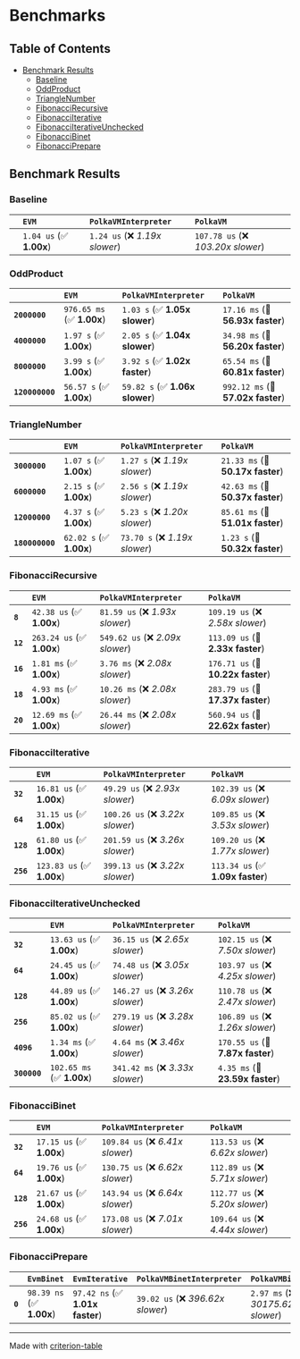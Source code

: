 # Benchmarks

## Table of Contents

- [Benchmark Results](#benchmark-results)
    - [Baseline](#baseline)
    - [OddProduct](#oddproduct)
    - [TriangleNumber](#trianglenumber)
    - [FibonacciRecursive](#fibonaccirecursive)
    - [FibonacciIterative](#fibonacciiterative)
    - [FibonacciIterativeUnchecked](#fibonacciiterativeunchecked)
    - [FibonacciBinet](#fibonaccibinet)
    - [FibonacciPrepare](#fibonacciprepare)

## Benchmark Results

### Baseline

|        | `EVM`                   | `PolkaVMInterpreter`           | `PolkaVM`                           |
|:-------|:------------------------|:-------------------------------|:----------------------------------- |
|        | `1.04 us` (✅ **1.00x**) | `1.24 us` (❌ *1.19x slower*)   | `107.78 us` (❌ *103.20x slower*)    |

### OddProduct

|                 | `EVM`                     | `PolkaVMInterpreter`           | `PolkaVM`                          |
|:----------------|:--------------------------|:-------------------------------|:---------------------------------- |
| **`2000000`**   | `976.65 ms` (✅ **1.00x**) | `1.03 s` (✅ **1.05x slower**)  | `17.16 ms` (🚀 **56.93x faster**)   |
| **`4000000`**   | `1.97 s` (✅ **1.00x**)    | `2.05 s` (✅ **1.04x slower**)  | `34.98 ms` (🚀 **56.20x faster**)   |
| **`8000000`**   | `3.99 s` (✅ **1.00x**)    | `3.92 s` (✅ **1.02x faster**)  | `65.54 ms` (🚀 **60.81x faster**)   |
| **`120000000`** | `56.57 s` (✅ **1.00x**)   | `59.82 s` (✅ **1.06x slower**) | `992.12 ms` (🚀 **57.02x faster**)  |

### TriangleNumber

|                 | `EVM`                   | `PolkaVMInterpreter`           | `PolkaVM`                         |
|:----------------|:------------------------|:-------------------------------|:--------------------------------- |
| **`3000000`**   | `1.07 s` (✅ **1.00x**)  | `1.27 s` (❌ *1.19x slower*)    | `21.33 ms` (🚀 **50.17x faster**)  |
| **`6000000`**   | `2.15 s` (✅ **1.00x**)  | `2.56 s` (❌ *1.19x slower*)    | `42.63 ms` (🚀 **50.37x faster**)  |
| **`12000000`**  | `4.37 s` (✅ **1.00x**)  | `5.23 s` (❌ *1.20x slower*)    | `85.61 ms` (🚀 **51.01x faster**)  |
| **`180000000`** | `62.02 s` (✅ **1.00x**) | `73.70 s` (❌ *1.19x slower*)   | `1.23 s` (🚀 **50.32x faster**)    |

### FibonacciRecursive

|          | `EVM`                     | `PolkaVMInterpreter`             | `PolkaVM`                          |
|:---------|:--------------------------|:---------------------------------|:---------------------------------- |
| **`8`**  | `42.38 us` (✅ **1.00x**)  | `81.59 us` (❌ *1.93x slower*)    | `109.19 us` (❌ *2.58x slower*)     |
| **`12`** | `263.24 us` (✅ **1.00x**) | `549.62 us` (❌ *2.09x slower*)   | `113.09 us` (🚀 **2.33x faster**)   |
| **`16`** | `1.81 ms` (✅ **1.00x**)   | `3.76 ms` (❌ *2.08x slower*)     | `176.71 us` (🚀 **10.22x faster**)  |
| **`18`** | `4.93 ms` (✅ **1.00x**)   | `10.26 ms` (❌ *2.08x slower*)    | `283.79 us` (🚀 **17.37x faster**)  |
| **`20`** | `12.69 ms` (✅ **1.00x**)  | `26.44 ms` (❌ *2.08x slower*)    | `560.94 us` (🚀 **22.62x faster**)  |

### FibonacciIterative

|           | `EVM`                     | `PolkaVMInterpreter`             | `PolkaVM`                         |
|:----------|:--------------------------|:---------------------------------|:--------------------------------- |
| **`32`**  | `16.81 us` (✅ **1.00x**)  | `49.29 us` (❌ *2.93x slower*)    | `102.39 us` (❌ *6.09x slower*)    |
| **`64`**  | `31.15 us` (✅ **1.00x**)  | `100.26 us` (❌ *3.22x slower*)   | `109.85 us` (❌ *3.53x slower*)    |
| **`128`** | `61.80 us` (✅ **1.00x**)  | `201.59 us` (❌ *3.26x slower*)   | `109.20 us` (❌ *1.77x slower*)    |
| **`256`** | `123.83 us` (✅ **1.00x**) | `399.13 us` (❌ *3.22x slower*)   | `113.34 us` (✅ **1.09x faster**)  |

### FibonacciIterativeUnchecked

|              | `EVM`                     | `PolkaVMInterpreter`             | `PolkaVM`                         |
|:-------------|:--------------------------|:---------------------------------|:--------------------------------- |
| **`32`**     | `13.63 us` (✅ **1.00x**)  | `36.15 us` (❌ *2.65x slower*)    | `102.15 us` (❌ *7.50x slower*)    |
| **`64`**     | `24.45 us` (✅ **1.00x**)  | `74.48 us` (❌ *3.05x slower*)    | `103.97 us` (❌ *4.25x slower*)    |
| **`128`**    | `44.89 us` (✅ **1.00x**)  | `146.27 us` (❌ *3.26x slower*)   | `110.78 us` (❌ *2.47x slower*)    |
| **`256`**    | `85.02 us` (✅ **1.00x**)  | `279.19 us` (❌ *3.28x slower*)   | `106.89 us` (❌ *1.26x slower*)    |
| **`4096`**   | `1.34 ms` (✅ **1.00x**)   | `4.64 ms` (❌ *3.46x slower*)     | `170.55 us` (🚀 **7.87x faster**)  |
| **`300000`** | `102.65 ms` (✅ **1.00x**) | `341.42 ms` (❌ *3.33x slower*)   | `4.35 ms` (🚀 **23.59x faster**)   |

### FibonacciBinet

|           | `EVM`                    | `PolkaVMInterpreter`             | `PolkaVM`                         |
|:----------|:-------------------------|:---------------------------------|:--------------------------------- |
| **`32`**  | `17.15 us` (✅ **1.00x**) | `109.84 us` (❌ *6.41x slower*)   | `113.53 us` (❌ *6.62x slower*)    |
| **`64`**  | `19.76 us` (✅ **1.00x**) | `130.75 us` (❌ *6.62x slower*)   | `112.89 us` (❌ *5.71x slower*)    |
| **`128`** | `21.67 us` (✅ **1.00x**) | `143.94 us` (❌ *6.64x slower*)   | `112.77 us` (❌ *5.20x slower*)    |
| **`256`** | `24.68 us` (✅ **1.00x**) | `173.08 us` (❌ *7.01x slower*)   | `109.64 us` (❌ *4.44x slower*)    |

### FibonacciPrepare

|         | `EvmBinet`               | `EvmIterative`                  | `PolkaVMBinetInterpreter`          | `PolkaVMBinet`                     | `PolkaVMIterativeInterpreter`          | `PolkaVMIterative`                  |
|:--------|:-------------------------|:--------------------------------|:-----------------------------------|:-----------------------------------|:---------------------------------------|:----------------------------------- |
| **`0`** | `98.39 ns` (✅ **1.00x**) | `97.42 ns` (✅ **1.01x faster**) | `39.02 us` (❌ *396.62x slower*)    | `2.97 ms` (❌ *30175.62x slower*)   | `20.57 us` (❌ *209.08x slower*)        | `2.93 ms` (❌ *29736.24x slower*)    |

---
Made with [criterion-table](https://github.com/nu11ptr/criterion-table)

